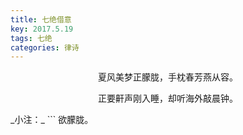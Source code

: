 ```yaml
---
title: 七绝借意
key: 2017.5.19
tags: 七绝
categories: 律诗
---
```


<p align="center">夏风美梦正朦胧，手枕春芳燕从容。
</p>
<p align="center">正要鼾声刚入睡，却听海外敲晨钟。
</p>
_小注：_
```
欲朦胧。

```